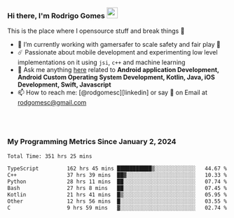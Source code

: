 
### Hi there, I'm Rodrigo Gomes <img src="https://media.giphy.com/media/hvRJCLFzcasrR4ia7z/giphy.gif" width="25px">
This is the place where I opensource stuff and break things 🤣
- 🔭 I’m currently working with gamersafer to scale safety and fair play 💜
- ☄️ Passionate about mobile development and experimenting low level implementations on it using `jsi`, `c++` and machine learning
- 💬 Ask me anything [here](https://github.com/rodgomesc/rodgomesc/issues) related to <b>Android application Development, Android Custom Operating System Development, Kotlin, Java, iOS Development, Swift, Javascript</b>
- 📫 How to reach me: [@rodgomesc][linkedin] or say 👋 on Email at [rodgomesc@gmail.com](mailto:rodgomesc@gmail.com)


<br/>

<!-- 
<picture>
  <img src="/github-metrics.svg" alt="Metrics">
</picture>
-->

</br>

### My Programming Metrics Since January 2, 2024 


<!--START_SECTION:waka-->

```txt
Total Time: 351 hrs 25 mins

TypeScript         162 hrs 45 mins ███████████▒░░░░░░░░░░░░░   44.67 %
C++                37 hrs 39 mins  ██▓░░░░░░░░░░░░░░░░░░░░░░   10.33 %
Python             28 hrs 11 mins  ██░░░░░░░░░░░░░░░░░░░░░░░   07.74 %
Bash               27 hrs 8 mins   ██░░░░░░░░░░░░░░░░░░░░░░░   07.45 %
Kotlin             21 hrs 41 mins  █▒░░░░░░░░░░░░░░░░░░░░░░░   05.95 %
Other              12 hrs 56 mins  █░░░░░░░░░░░░░░░░░░░░░░░░   03.55 %
C                  9 hrs 59 mins   ▓░░░░░░░░░░░░░░░░░░░░░░░░   02.74 %
```

<!--END_SECTION:waka-->
